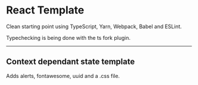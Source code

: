 # React Template

Clean starting point using TypeScript, Yarn, Webpack, Babel and ESLint.

Typechecking is being done with the ts fork plugin.

---

## Context dependant state template

Adds alerts, fontawesome, uuid and a .css file.
